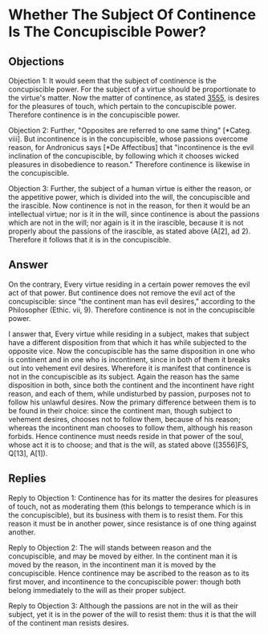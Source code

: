 # Whether The Subject Of Continence Is The Concupiscible Power?

## Objections

Objection 1: It would seem that the subject of continence is the concupiscible power. For the subject of a virtue should be proportionate to the virtue's matter. Now the matter of continence, as stated [3555](A[2]), is desires for the pleasures of touch, which pertain to the concupiscible power. Therefore continence is in the concupiscible power.

Objection 2: Further, "Opposites are referred to one same thing" [*Categ. viii]. But incontinence is in the concupiscible, whose passions overcome reason, for Andronicus says [*De Affectibus] that "incontinence is the evil inclination of the concupiscible, by following which it chooses wicked pleasures in disobedience to reason." Therefore continence is likewise in the concupiscible.

Objection 3: Further, the subject of a human virtue is either the reason, or the appetitive power, which is divided into the will, the concupiscible and the irascible. Now continence is not in the reason, for then it would be an intellectual virtue; nor is it in the will, since continence is about the passions which are not in the will; nor again is it in the irascible, because it is not properly about the passions of the irascible, as stated above (A[2], ad 2). Therefore it follows that it is in the concupiscible.

## Answer

On the contrary, Every virtue residing in a certain power removes the evil act of that power. But continence does not remove the evil act of the concupiscible: since "the continent man has evil desires," according to the Philosopher (Ethic. vii, 9). Therefore continence is not in the concupiscible power.

I answer that, Every virtue while residing in a subject, makes that subject have a different disposition from that which it has while subjected to the opposite vice. Now the concupiscible has the same disposition in one who is continent and in one who is incontinent, since in both of them it breaks out into vehement evil desires. Wherefore it is manifest that continence is not in the concupiscible as its subject. Again the reason has the same disposition in both, since both the continent and the incontinent have right reason, and each of them, while undisturbed by passion, purposes not to follow his unlawful desires. Now the primary difference between them is to be found in their choice: since the continent man, though subject to vehement desires, chooses not to follow them, because of his reason; whereas the incontinent man chooses to follow them, although his reason forbids. Hence continence must needs reside in that power of the soul, whose act it is to choose; and that is the will, as stated above ([3556]FS, Q[13], A[1]).

## Replies

Reply to Objection 1: Continence has for its matter the desires for pleasures of touch, not as moderating them (this belongs to temperance which is in the concupiscible), but its business with them is to resist them. For this reason it must be in another power, since resistance is of one thing against another.

Reply to Objection 2: The will stands between reason and the concupiscible, and may be moved by either. In the continent man it is moved by the reason, in the incontinent man it is moved by the concupiscible. Hence continence may be ascribed to the reason as to its first mover, and incontinence to the concupiscible power: though both belong immediately to the will as their proper subject.

Reply to Objection 3: Although the passions are not in the will as their subject, yet it is in the power of the will to resist them: thus it is that the will of the continent man resists desires.